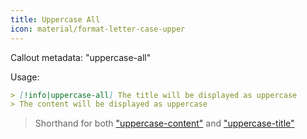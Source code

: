 ```yaml
---
title: Uppercase All
icon: material/format-letter-case-upper
---
```


Callout metadata: "uppercase-all"

Usage: 
```md
> [!info|uppercase-all] The title will be displayed as uppercase
> The content will be displayed as uppercase
```

> Shorthand for both ["uppercase-content"](../content-styling/page-4.md) and ["uppercase-title"](../title-styling/page-14.md)